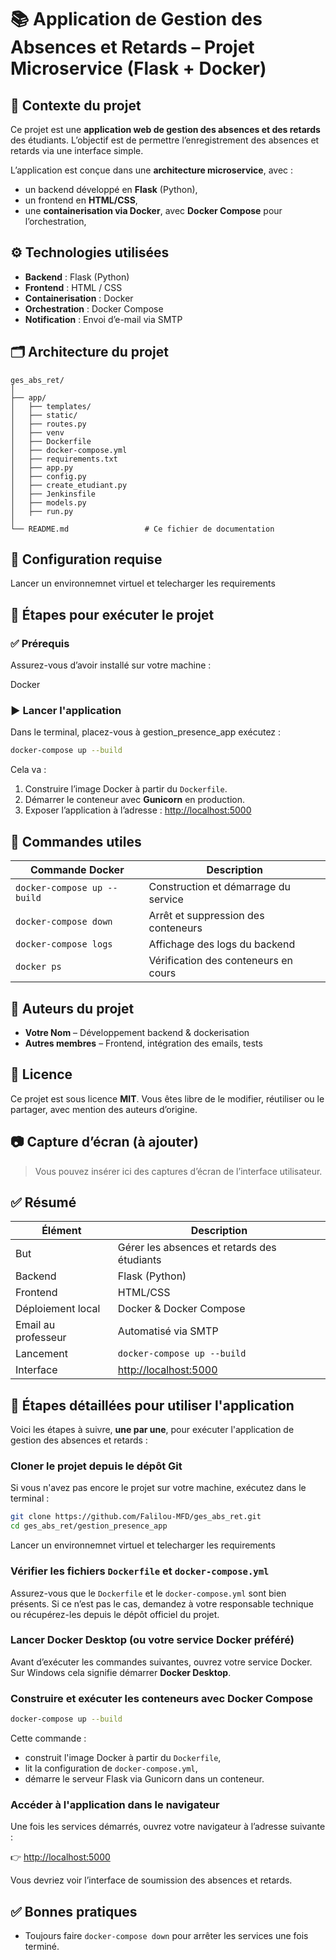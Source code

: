 
# 📚 Application de Gestion des Absences et Retards – Projet Microservice (Flask + Docker)

## 🧠 Contexte du projet

Ce projet est une **application web de gestion des absences et des retards** des étudiants. L’objectif est de permettre l’enregistrement des absences et retards via une interface simple.

L’application est conçue dans une **architecture microservice**, avec :

- un backend développé en **Flask** (Python),
- un frontend en **HTML/CSS**,
- une **containerisation via Docker**, avec **Docker Compose** pour l’orchestration,


## ⚙️ Technologies utilisées

- **Backend** : Flask (Python)
- **Frontend** : HTML / CSS
- **Containerisation** : Docker
- **Orchestration** : Docker Compose
- **Notification** : Envoi d’e-mail via SMTP

## 🗂️ Architecture du projet

```
ges_abs_ret/
│
├── app/                      
│   ├── templates/            
│   ├── static/               
│   ├── routes.py             
│   ├── venv
│   ├── Dockerfile                
│   ├── docker-compose.yml        
│   ├── requirements.txt          
│   ├── app.py
│   ├── config.py
│   ├── create_etudiant.py
│   ├── Jenkinsfile
│   ├── models.py
│   ├── run.py 
│
└── README.md                 # Ce fichier de documentation
```

## 🔐 Configuration requise 
Lancer un environnemnet virtuel et telecharger les requirements

## 🚀 Étapes pour exécuter le projet

### ✅ Prérequis

Assurez-vous d’avoir installé sur votre machine :

Docker

### ▶️ Lancer l'application

Dans le terminal, placez-vous à gestion_presence_app exécutez :

```bash
docker-compose up --build
```

Cela va :

1. Construire l’image Docker à partir du `Dockerfile`.
2. Démarrer le conteneur avec **Gunicorn** en production.
3. Exposer l’application à l’adresse : [http://localhost:5000](http://localhost:5000)


## 🔁 Commandes utiles

| Commande Docker                  | Description                                 |
|----------------------------------|---------------------------------------------|
| `docker-compose up --build`     | Construction et démarrage du service        |
| `docker-compose down`           | Arrêt et suppression des conteneurs         |
| `docker-compose logs`           | Affichage des logs du backend               |
| `docker ps`                     | Vérification des conteneurs en cours        |


## 👥 Auteurs du projet

- **Votre Nom** – Développement backend & dockerisation  
- **Autres membres** – Frontend, intégration des emails, tests

## 📜 Licence

Ce projet est sous licence **MIT**. Vous êtes libre de le modifier, réutiliser ou le partager, avec mention des auteurs d’origine.

## 📷 Capture d’écran (à ajouter)

> Vous pouvez insérer ici des captures d’écran de l’interface utilisateur.

## ✅ Résumé

| Élément                    | Description                                     |
|----------------------------|-------------------------------------------------|
| But                        | Gérer les absences et retards des étudiants     |
| Backend                    | Flask (Python)                                  |
| Frontend                   | HTML/CSS                                        |
| Déploiement local          | Docker & Docker Compose                         |
| Email au professeur        | Automatisé via SMTP                             |
| Lancement                  | `docker-compose up --build`                     |
| Interface                  | [http://localhost:5000](http://localhost:5000)  |


## 🧪 Étapes détaillées pour utiliser l'application

Voici les étapes à suivre, **une par une**, pour exécuter l'application de gestion des absences et retards :

### Cloner le projet depuis le dépôt Git

Si vous n'avez pas encore le projet sur votre machine, exécutez dans le terminal :

```bash
git clone https://github.com/Falilou-MFD/ges_abs_ret.git
cd ges_abs_ret/gestion_presence_app
```

Lancer un environnemnet virtuel et telecharger les requirements



### Vérifier les fichiers `Dockerfile` et `docker-compose.yml`

Assurez-vous que le `Dockerfile` et le `docker-compose.yml` sont bien présents. Si ce n’est pas le cas, demandez à votre responsable technique ou récupérez-les depuis le dépôt officiel du projet.

### Lancer Docker Desktop (ou votre service Docker préféré)

Avant d’exécuter les commandes suivantes, ouvrez votre service Docker. Sur Windows cela signifie démarrer **Docker Desktop**.

### Construire et exécuter les conteneurs avec Docker Compose

```bash
docker-compose up --build
```

Cette commande :
- construit l'image Docker à partir du `Dockerfile`,
- lit la configuration de `docker-compose.yml`,
- démarre le serveur Flask via Gunicorn dans un conteneur.

### Accéder à l'application dans le navigateur

Une fois les services démarrés, ouvrez votre navigateur à l’adresse suivante :

👉 [http://localhost:5000](http://localhost:5000)

Vous devriez voir l’interface de soumission des absences et retards.


## ✅ Bonnes pratiques

- Toujours faire `docker-compose down` pour arrêter les services une fois terminé.

